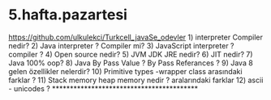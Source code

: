 # 5.hafta.pazartesi
https://github.com/ulkulekci/Turkcell_javaSe_odevler 1) interpreter Compiler nedir? 2) Java interpreter ? Compiler mi? 3) JavaScript interpreter ? compiler ? 4) Open source nedir? 5) JVM  JDK JRE nedir? 6) JIT nedir? 7) Java 100% oop? 8) Java By Pass Value ? By Pass Referances ?  9) Java 8 gelen özellikler nelerdir? 10) Primitive types -wrapper class arasındaki farklar ? 11) Stack memory heap memory nedir ? aralarındaki farklar 12) ascii - unicodes ? *****************************************
